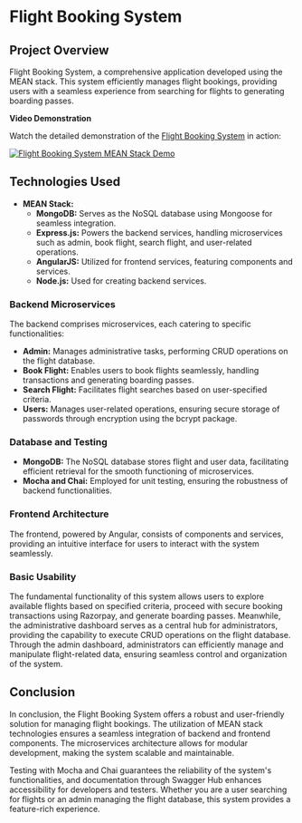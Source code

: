 <!DOCTYPE html>
<html lang="en">
<head>
  <meta charset="UTF-8">
  <meta name="viewport" content="width=device-width, initial-scale=1.0">
</head>
<body>

  <h1>Flight Booking System</h1>
  <h2>Project Overview</h2>

  <p>Flight Booking System, a comprehensive application developed using the MEAN stack. This system efficiently manages flight bookings, providing users with a seamless experience from searching for flights to generating boarding passes.</p>
  <b>Video Demonstration</b>
<p>Watch the detailed demonstration of the <a href="https://www.youtube.com/watch?v=MoKoUT2kz_4">Flight Booking System</a> in action:</p>


[![Flight Booking System MEAN Stack Demo](https://img.youtube.com/vi/MoKoUT2kz_4/maxresdefault.jpg
)](https://www.youtube.com/watch?v=MoKoUT2kz_4)


  <h2>Technologies Used</h2>

  <ul>
    <li><strong>MEAN Stack:</strong>
      <ul>
        <li><strong>MongoDB:</strong> Serves as the NoSQL database using Mongoose for seamless integration.</li>
        <li><strong>Express.js:</strong> Powers the backend services, handling microservices such as admin, book flight, search flight, and user-related operations.</li>
        <li><strong>AngularJS:</strong> Utilized for frontend services, featuring components and services.</li>
        <li><strong>Node.js:</strong> Used for creating backend services.</li>
      </ul>
    </li>
  </ul>

  <h3>Backend Microservices</h3>

  <p>The backend comprises microservices, each catering to specific functionalities:</p>
  <ul>
    <li><strong>Admin:</strong> Manages administrative tasks, performing CRUD operations on the flight database.</li>
    <li><strong>Book Flight:</strong> Enables users to book flights seamlessly, handling transactions and generating boarding passes.</li>
    <li><strong>Search Flight:</strong> Facilitates flight searches based on user-specified criteria.</li>
    <li><strong>Users:</strong> Manages user-related operations, ensuring secure storage of passwords through encryption using the bcrypt package.</li>
  </ul>

  <h3>Database and Testing</h3>

  <ul>
    <li><strong>MongoDB:</strong> The NoSQL database stores flight and user data, facilitating efficient retrieval for the smooth functioning of microservices.</li>
    <li><strong>Mocha and Chai:</strong> Employed for unit testing, ensuring the robustness of backend functionalities.</li>
  </ul>

  <h3>Frontend Architecture</h3>

  <p>The frontend, powered by Angular, consists of components and services, providing an intuitive interface for users to interact with the system seamlessly.</p>

  <h3>Basic Usability</h3>

  <p>The fundamental functionality of this system allows users to explore available flights based on specified criteria, proceed with secure booking transactions using Razorpay, and generate boarding passes. Meanwhile, the administrative dashboard serves as a central hub for administrators, providing the capability to execute CRUD operations on the flight database. Through the admin dashboard, administrators can efficiently manage and manipulate flight-related data, ensuring seamless control and organization of the system.</p>
  
  

  <h2>Conclusion</h2>

  <p>In conclusion, the Flight Booking System offers a robust and user-friendly solution for managing flight bookings. The utilization of MEAN stack technologies ensures a seamless integration of backend and frontend components. The microservices architecture allows for modular development, making the system scalable and maintainable.</p>

  <p>Testing with Mocha and Chai guarantees the reliability of the system's functionalities, and documentation through Swagger Hub enhances accessibility for developers and testers. Whether you are a user searching for flights or an admin managing the flight database, this system provides a feature-rich experience.</p>

</body>
</html>
